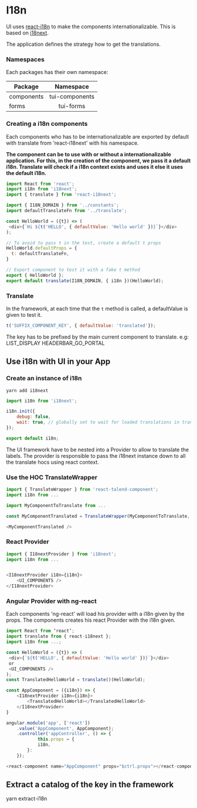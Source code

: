 # I18n

UI uses [react-i18n](https://react.i18next.com/) to make the components internationalizable. This is based on [i18next](https://www.i18next.com/).

The application defines the strategy how to get the translations.

### Namespaces

Each packages has their own namespace:

| Package        | Namespace     |
| ------------- 	|:-------------:|
| components      | tui-components |
| forms      			| tui-forms      |

### Creating a i18n components

Each components who has to be internationalizable are exported by default with translate from 'react-i18next' with his namespace.

**The component can be to use with or without a internationalizable application. For this, in the creation of the component, we pass it a default i18n. Translate will check if a i18n context exists and uses it else it uses the default i18n.**

```javascript
import React from 'react';
import i18n from 'i18next';
import { translate } from 'react-i18next';

import { I18N_DOMAIN } from '../constants';
import defaultTranslateFn from '../translate';

const HelloWorld = ({t}) => (
 <div>{`Hi ${t('HELLO', { defaultValue: 'Hello world' })}`}</div>
);

// To avoid to pass t in the test, create a default t props
HelloWorld.defaultProps = {
  t: defaultTranslateFn,
}

// Export component to test it with a fake t method
export { HelloWorld };
export default translate(I18N_DOMAIN, { i18n })(HelloWorld);
```

### Translate

In the framework, at each time that the `t` method is called, a defaultValue is given to test it.

```javascript
t('SUFFIX_COMPONENT_KEY', { defaultValue: 'translated'});
```

The key has to be prefixed by the main current component to translate.
e.g:
 LIST_DISPLAY
 HEADERBAR_GO_PORTAL

## Use i18n with UI in your App

### Create an instance of i18n

`yarn add i18next`

```javascript
import i18n from 'i18next';

i18n.init({
	debug: false,
	wait: true, // globally set to wait for loaded translations in translate hoc
});

export default i18n;
```

The UI framework have to be nested into a Provider to allow to translate the labels. The provider is responsible to pass the i18next instance down to all the translate hocs using react context.

### Use the HOC TranslateWrapper

```javascript
import { TranslateWrapper } from 'react-talend-component';
import i18n from ...

import MyComponentToTranslate from ...

const MyComponentTranslated = TranslateWrapper(MyComponentToTranslate, { i18n });

<MyComponentTranslated />
```

### React Provider

```javascript
import { I18nextProvider } from 'i18next';
import i18n from ...


<I18nextProvider i18n={i18n}>
	<UI_COMPONENTS />
</I18nextProvider>
```

### Angular Provider with ng-react

Each components 'ng-react' will load his provider with a i18n given by the props. The components creates his react Provider with the i18n given.

```javascript
import React from ‘react’;
import translate from { react-i18next };
import i18n from ...;

const HelloWorld = ({t}) => (
 <div>{`${t('HELLO', { defaultValue: 'Hello world' })}`}</div>
 or
 <UI_COMPONENTS />
);
const TranslatedHelloWorld = translate()(HelloWorld);

const AppComponent = ({i18n}) => {
	<I18nextProvider i18n={i18n}>
		<TranslatedHelloWorld></TranslatedHelloWorld>
	</I18nextProvider>
}

angular.module('app', ['react'])
	.value('AppComponent', AppComponent);
  	.controller('appController', () => {
    		this.props = {
			i18n,
		}:
  	});

<react-component name="AppComponent" props="$ctrl.props"></react-component>
```

## Extract a catalog of the key in the framework

yarn extract-i18n
